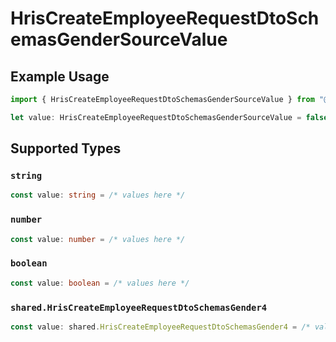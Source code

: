 # HrisCreateEmployeeRequestDtoSchemasGenderSourceValue

## Example Usage

```typescript
import { HrisCreateEmployeeRequestDtoSchemasGenderSourceValue } from "@stackone/stackone-client-ts/sdk/models/shared";

let value: HrisCreateEmployeeRequestDtoSchemasGenderSourceValue = false;
```

## Supported Types

### `string`

```typescript
const value: string = /* values here */
```

### `number`

```typescript
const value: number = /* values here */
```

### `boolean`

```typescript
const value: boolean = /* values here */
```

### `shared.HrisCreateEmployeeRequestDtoSchemasGender4`

```typescript
const value: shared.HrisCreateEmployeeRequestDtoSchemasGender4 = /* values here */
```


